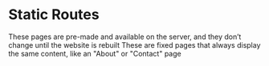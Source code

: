 # Static Routes
These pages are pre-made and available on the server, and they don’t change until the website is rebuilt These are fixed pages that always display the same content, like an "About" or "Contact" page
